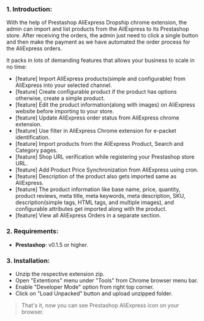 ### 1. Introduction:

With the help of Prestashop AliExpress Dropship chrome extension, the admin can import and list products from the AliExpress to its Prestashop store. After receiving the orders, the admin just need to click a single button and then make the payment as we have automated the order process for the AliExpress orders.

It packs in lots of demanding features that allows your business to scale in no time:

- [feature] Import AliExpress products(simple and configurable) from AliExpress into your selected channel.
- [feature] Create configurable product if the product has options otherwise, create a simple product.
- [feature] Edit the product information(along with images) on AliExpress website before importing to your store.
- [feature] Update AliExpress order status from AliExpress chrome extension.
- [feature] Use filter in AliExpress Chrome extension for e-packet identification.
- [feature] Import products from the AliExpress Product, Search and Category pages.
- [feature] Shop URL verification while registering your Prestashop store URL.
- [feature] Add Product Price Synchronization from AliExpress using cron.
- [feature] Description of the product also gets imported same as AliExpress.
- [feature] The product information like base name, price, quantity, product reviews, meta title, meta keywords, meta description, SKU, description(simple tags, HTML tags, and multiple images), and configurable attributes get imported along with the product.
- [feature] View all AliExpress Orders in a separate section.

### 2. Requirements:

- **Prestashop**: v0.1.5 or higher.

### 3. Installation:

- Unzip the respective extension zip.
- Open "Extentions" menu under "Tools" from Chrome browser menu bar.
- Enable "Developer Mode" option from right top corner.
- Click on "Load Unpacked" button and upload unzipped folder.

> That's it, now you can see Prestashop AliExpress icon on your browser.

